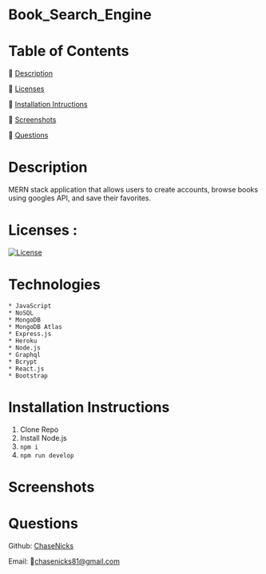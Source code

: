 # Book_Search_Engine

# Table of Contents

  🔎 [Description](https://github.com/ChaseNicks/Workout_Tracker#Description)
  
  
  🔎 [Licenses](https://github.com/ChaseNicks/Workout_Tracker#Description)


  🔎 [Installation Intructions](https://github.com/ChaseNicks/Workout_Tracker#Installation-Instructions) 


  🔎 [Screenshots](https://github.com/ChaseNicks/Workout_Tracker#Screenshots)


  🔎 [Questions](https://github.com/ChaseNicks/Workout_Tracker#Questions)

# Description

 MERN stack application that allows users to create accounts, browse books using googles API, and save their favorites.

# Licenses :
[![License](https://img.shields.io/badge/License-MIT-yellow.svg)](https://opensource.org/licenses/MIT)

# Technologies

    * JavaScript
    * NoSQL
    * MongoDB
    * MongoDB Atlas
    * Express.js
    * Heroku
    * Node.js
    * Graphql
    * Bcrypt
    * React.js
    * Bootstrap

# Installation Instructions

  1. Clone Repo
  2. Install Node.js
  3. `npm i`
  4. `npm run develop`

# Screenshots



# Questions

Github: [ChaseNicks](https://github.com/ChaseNicks)

Email: 📧chasenicks81@gmail.com